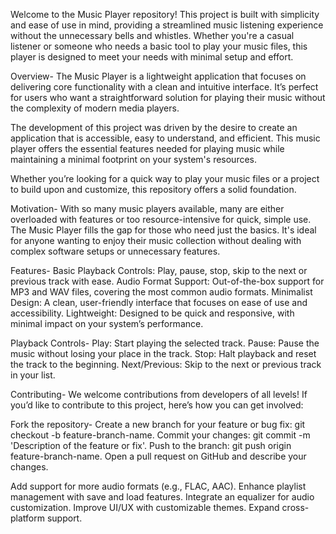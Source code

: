 Welcome to the Music Player repository! 
This project is built with simplicity and ease of use in mind, providing a streamlined music listening experience without the unnecessary bells and whistles. Whether you're a casual listener or someone who needs a basic tool to play your music files, this player is designed to meet your needs with minimal setup and effort.

Overview-
The Music Player is a lightweight application that focuses on delivering core functionality with a clean and intuitive interface. It’s perfect for users who want a straightforward solution for playing their music without the complexity of modern media players.

The development of this project was driven by the desire to create an application that is accessible, easy to understand, and efficient. This music player offers the essential features needed for playing music while maintaining a minimal footprint on your system's resources.

Whether you’re looking for a quick way to play your music files or a project to build upon and customize, this repository offers a solid foundation.

Motivation-
With so many music players available, many are either overloaded with features or too resource-intensive for quick, simple use. The Music Player fills the gap for those who need just the basics. It's ideal for anyone wanting to enjoy their music collection without dealing with complex software setups or unnecessary features.

Features-
Basic Playback Controls: Play, pause, stop, skip to the next or previous track with ease.
Audio Format Support: Out-of-the-box support for MP3 and WAV files, covering the most common audio formats.
Minimalist Design: A clean, user-friendly interface that focuses on ease of use and accessibility.
Lightweight: Designed to be quick and responsive, with minimal impact on your system’s performance.

Playback Controls-
Play: Start playing the selected track.
Pause: Pause the music without losing your place in the track.
Stop: Halt playback and reset the track to the beginning.
Next/Previous: Skip to the next or previous track in your list.

Contributing-
We welcome contributions from developers of all levels! If you’d like to contribute to this project, here’s how you can get involved:

Fork the repository-
Create a new branch for your feature or bug fix: git checkout -b feature-branch-name.
Commit your changes: git commit -m 'Description of the feature or fix'.
Push to the branch: git push origin feature-branch-name.
Open a pull request on GitHub and describe your changes.

 Add support for more audio formats (e.g., FLAC, AAC).
 Enhance playlist management with save and load features.
 Integrate an equalizer for audio customization.
 Improve UI/UX with customizable themes.
 Expand cross-platform support.
